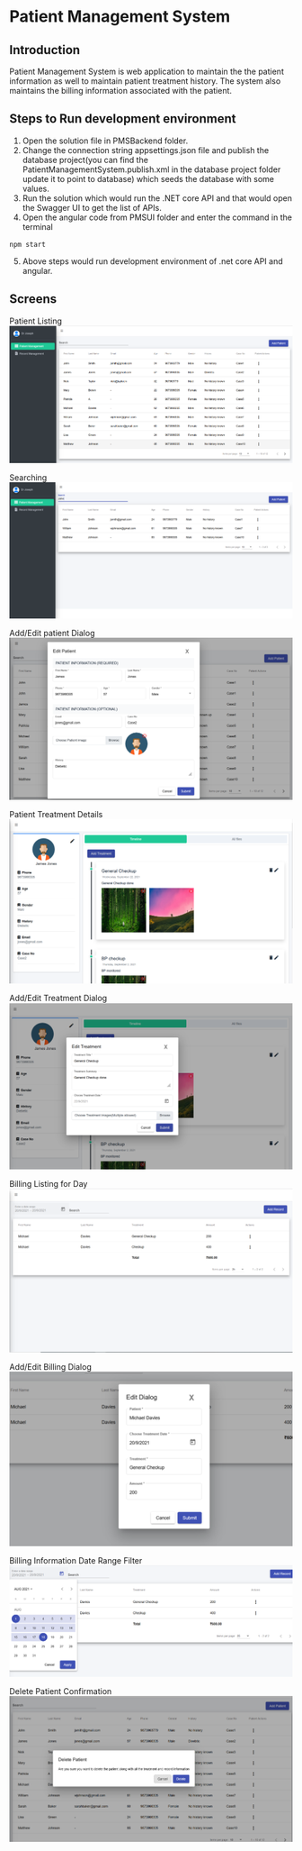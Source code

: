 # Patient Management System

## Introduction
Patient Management System is web application to maintain the the patient information as well to maintain patient treatment history. The system also maintains the billing information associated with the patient.

## Steps to Run development environment
1. Open the solution file in PMSBackend folder.
2. Change the connection string appsettings.json file and publish the database project(you can find the PatientManagementSystem.publish.xml in the database project folder update it to point to database) which seeds the database with some values.
3. Run the solution which would run the .NET core API and that would open the Swagger UI to get the list of APIs.
4. Open the angular code from PMSUI folder and enter the command in the terminal 
```
npm start
```
5. Above steps would run development environment of .net core API and angular.

## Screens
Patient Listing
![Patient Listing with pagination, filtering and sorting](https://github.com/ajinkyagadgil/patient-management-system/blob/main/Screens/PatientListing.png)

Searching
![Searching Patients on any value](https://github.com/ajinkyagadgil/patient-management-system/blob/main/Screens/Search.png)

Add/Edit patient Dialog
![Add/Edit Patient Dialog](https://github.com/ajinkyagadgil/patient-management-system/blob/main/Screens/EditPatient.png)

Patient Treatment Details
![Patient Treatment Details](https://github.com/ajinkyagadgil/patient-management-system/blob/main/Screens/PatientTreatmentDetails.png)

Add/Edit Treatment Dialog
![Add/Edit Treatment Dialog](https://github.com/ajinkyagadgil/patient-management-system/blob/main/Screens/EditTreatmentDialog.png)

Billing Listing for Day
![Add/Edit Treatment Dialog](https://github.com/ajinkyagadgil/patient-management-system/blob/main/Screens/BillingForTheDay.png)

Add/Edit Billing Dialog
![Add/Edit Billing Dialog](https://github.com/ajinkyagadgil/patient-management-system/blob/main/Screens/EditBilling.png)

Billing Information Date Range Filter
![Billing Information Date Range Filter](https://github.com/ajinkyagadgil/patient-management-system/blob/main/Screens/DateRangeFilterToFilterDates.png)

Delete Patient Confirmation
![Billing Information Date Range Filter](https://github.com/ajinkyagadgil/patient-management-system/blob/main/Screens/DeletePatient.png)


